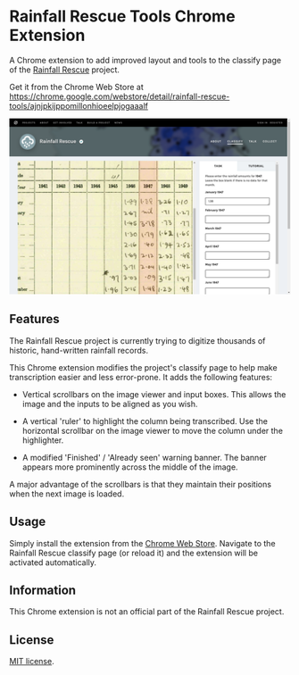 # Rainfall Rescue Tools Chrome Extension

A Chrome extension to add improved layout and tools to the classify page of the [Rainfall Rescue](https://www.zooniverse.org/projects/edh/rainfall-rescue) project.

Get it from the Chrome Web Store at https://chrome.google.com/webstore/detail/rainfall-rescue-tools/ajnjpkijppomillonhioeelpjogaaalf

![screenshot](images/screenshot.png)

## Features

The Rainfall Rescue project is currently trying to digitize thousands of historic, hand-written rainfall records. 

This Chrome extension modifies the project's classify page to help make transcription easier and less error-prone. It adds the following features:

- Vertical scrollbars on the image viewer and input boxes. This allows the image and the inputs to be aligned as you wish.

- A vertical 'ruler' to highlight the column being transcribed. Use the horizontal scrollbar on the image viewer to move the column under the highlighter.

- A modified 'Finished' / 'Already seen' warning banner. The banner appears more prominently across the middle of the image.

A major advantage of the scrollbars is that they maintain their positions when the next image is loaded.

## Usage

Simply install the extension from the [Chrome Web Store](https://chrome.google.com/webstore/detail/rainfall-rescue-tools/ajnjpkijppomillonhioeelpjogaaalf). Navigate to the Rainfall Rescue classify page (or reload it) and the extension will be activated automatically. 

## Information

This Chrome extension is not an official part of the Rainfall Rescue project.

## License

[MIT license](LICENSE).
